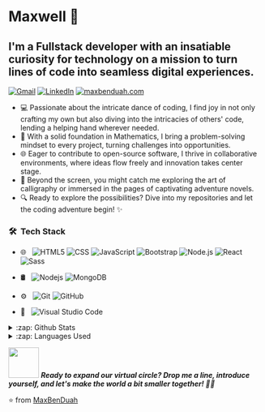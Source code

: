 # Maxwell 👋 

## I'm a Fullstack developer with an insatiable curiosity for technology on a mission to turn lines of code into seamless digital experiences.

[![Gmail](https://img.shields.io/badge/-GMAIL-D14836?style=for-the-badge&logo=gmail&logoColor=white)](mailto:maxwellben728.com)
[![LinkedIn](https://img.shields.io/badge/-LINKEDIN-0077B5?style=for-the-badge&logo=linkedin&logoColor=white)](https://www.linkedin.com/in/maxwell-duah/)
[![maxbenduah.com](https://img.shields.io/badge/-MAXBENDUAH.COM-000000?style=for-the-badge&logo=react&logoColor=white)](https://www.maxbenduah.com/)

- 💻 Passionate about the intricate dance of coding, I find joy in not only crafting my own but also diving into the intricacies of others' code, lending a helping hand wherever needed.
- 🚀 With a solid foundation in Mathematics, I bring a problem-solving mindset to every project, turning challenges into opportunities.
- 🌐 Eager to contribute to open-source software, I thrive in collaborative environments, where ideas flow freely and innovation takes center stage.
- 🎨 Beyond the screen, you might catch me exploring the art of calligraphy or immersed in the pages of captivating adventure novels.
- 🔍 Ready to explore the possibilities? Dive into my repositories and let the coding adventure begin! ✨

### 🛠 &nbsp;Tech Stack

- 🌐 &nbsp;
  ![HTML5](https://img.shields.io/badge/-HTML5-333333?style=flat&logo=HTML5)
  ![CSS](https://img.shields.io/badge/-CSS-333333?style=flat&logo=CSS3&logoColor=1572B6)
  ![JavaScript](https://img.shields.io/badge/-JavaScript-333333?style=flat&logo=javascript)
  ![Bootstrap](https://img.shields.io/badge/-Bootstrap-333333?style=flat&logo=bootstrap&logoColor=563D7C)
  ![Node.js](https://img.shields.io/badge/-Node.js-333333?style=flat&logo=node.js)
  ![React](https://img.shields.io/badge/-React-333333?style=flat&logo=react)
  ![Sass](https://img.shields.io/badge/Sass-333333?style=flat&logo=sass&logoColor=%23CC6699)

- 🛢 &nbsp;
  ![Nodejs](https://img.shields.io/badge/-Nodejs-333333?style=flat&logo=Node.js)
  ![MongoDB](https://img.shields.io/badge/-MongoDB-333333?style=flat&logo=mongodb)
- ⚙️ &nbsp;
  ![Git](https://img.shields.io/badge/-Git-333333?style=flat&logo=git)
  ![GitHub](https://img.shields.io/badge/-GitHub-333333?style=flat&logo=github)
- 🔧 &nbsp;
  ![Visual Studio Code](https://img.shields.io/badge/-Visual%20Studio%20Code-333333?style=flat&logo=visual-studio-code&logoColor=007ACC)

<details>
  <summary>:zap: Github Stats</summary>
  <img src="https://github-readme-stats.vercel.app/api?username=MaxBenDuah&&show_icons=true&title_color=14b8a6&icon_color=03A87C&text_color=0f766e&bg_color=ccfbf1">
</details>

<details>
  <summary>:zap: Languages Used</summary>
  <img src="https://github-readme-stats.vercel.app/api/top-langs/?username=MaxBenDuah&layout=compact&bg_color=ccfbf1&text_color=0f766e">
</details>

<img src="https://media.giphy.com/media/LnQjpWaON8nhr21vNW/giphy.gif" width="60"> <em><b>Ready to expand our virtual circle? Drop me a line, introduce yourself, and let's make the world a bit smaller together! 👋✨</b></em>

:star: from [MaxBenDuah](https://github.com/MaxBenDuah)
